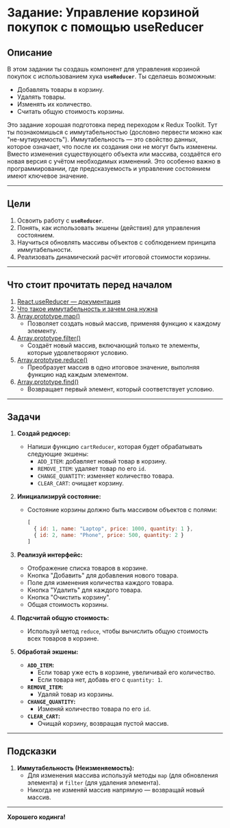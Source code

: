
# Задание: Управление корзиной покупок с помощью useReducer

## Описание
В этом задании ты создашь компонент для управления корзиной покупок с использованием хука **`useReducer`**. Ты сделаешь возможным:
- Добавлять товары в корзину.
- Удалять товары.
- Изменять их количество.
- Считать общую стоимость корзины.
  
Это задание хорошая подготовка перед переходом к Redux Toolkit. Тут ты познакомишься с иммутабельностью (дословно первести можно как "не-мутируемость").
Иммутабельность — это свойство данных, которое означает, что после их создания они не могут быть изменены. Вместо изменения существующего объекта или массива, создаётся его новая версия с учётом необходимых изменений. Это особенно важно в программировании, где предсказуемость и управление состоянием имеют ключевое значение.

---

## Цели
1. Освоить работу с **`useReducer`**.
2. Понять, как использовать экшены (действия) для управления состоянием.
3. Научиться обновлять массивы объектов с соблюдением принципа иммутабельности. 
4. Реализовать динамический расчёт итоговой стоимости корзины.

---

## Что стоит прочитать перед началом
1. [React.useReducer — документация](https://react.dev/reference/react/useReducer)
2. [Что такое иммутабельность и зачем она нужна](https://habr.com/ru/articles/302118/)
3. [Array.prototype.map()](https://developer.mozilla.org/ru/docs/Web/JavaScript/Reference/Global_Objects/Array/map)
     - Позволяет создать новый массив, применяя функцию к каждому элементу.
4. [Array.prototype.filter()](https://developer.mozilla.org/ru/docs/Web/JavaScript/Reference/Global_Objects/Array/filter)
     - Создаёт новый массив, включающий только те элементы, которые удовлетворяют условию.
5. [Array.prototype.reduce()](https://developer.mozilla.org/ru/docs/Web/JavaScript/Reference/Global_Objects/Array/reduce)
     - Преобразует массив в одно итоговое значение, выполняя функцию над каждым элементом.
6. [Array.prototype.find()](https://developer.mozilla.org/ru/docs/Web/JavaScript/Reference/Global_Objects/Array/find)
     - Возвращает первый элемент, который соответствует условию.
---

## Задачи
1. **Создай редюсер:**
   - Напиши функцию `cartReducer`, которая будет обрабатывать следующие экшены:
     - `ADD_ITEM`: добавляет новый товар в корзину.
     - `REMOVE_ITEM`: удаляет товар по его `id`.
     - `CHANGE_QUANTITY`: изменяет количество товара.
     - `CLEAR_CART`: очищает корзину.

2. **Инициализируй состояние:**
   - Состояние корзины должно быть массивом объектов с полями:
     ```javascript
     [
       { id: 1, name: "Laptop", price: 1000, quantity: 1 },
       { id: 2, name: "Phone", price: 500, quantity: 2 }
     ]
     ```

3. **Реализуй интерфейс:**
   - Отображение списка товаров в корзине.
   - Кнопка "Добавить" для добавления нового товара.
   - Поле для изменения количества каждого товара.
   - Кнопка "Удалить" для каждого товара.
   - Кнопка "Очистить корзину".
   - Общая стоимость корзины.

4. **Подсчитай общую стоимость:**
   - Используй метод `reduce`, чтобы вычислить общую стоимость всех товаров в корзине.

5. **Обработай экшены:**
   - **`ADD_ITEM`:**
     - Если товар уже есть в корзине, увеличивай его количество.
     - Если товара нет, добавь его с `quantity: 1`.
   - **`REMOVE_ITEM`:**
     - Удаляй товар из корзины.
   - **`CHANGE_QUANTITY`:**
     - Изменяй количество товара по его `id`.
   - **`CLEAR_CART`:**
     - Очищай корзину, возвращая пустой массив.

---

## Подсказки
1. **Иммутабельность (Неизменяемость):**
   - Для изменения массива используй методы `map` (для обновления элемента) и `filter` (для удаления элемента).
   - Никогда не изменяй массив напрямую — возвращай новый массив.

---

**Хорошего кодинга!**
